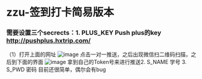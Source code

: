 # zzu-签到打卡简易版本
### 需要设置三个secrects：1. PLUS_KEY Push plus的key http://pushplus.hxtrip.com/
（1）打开上面的网址
![image](https://github.com/llllcccjjj/zzu-/blob/main/images/1.png)
点击一对一推送，之后出现微信扫二维码扫描，之后到下面的界面
![image](https://github.com/llllcccjjj/zzu-/blob/main/images/2.png)
拿到自己的Token号来进行推送2. S_NAME 学号  3. S_PWD  密码
目前还很简单，偶尔会有bug
                      
                       
                       
